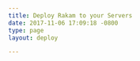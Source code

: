```yaml
---
title: Deploy Rakam to your Servers
date: 2017-11-06 17:09:18 -0800
type: page
layout: deploy

---
```

